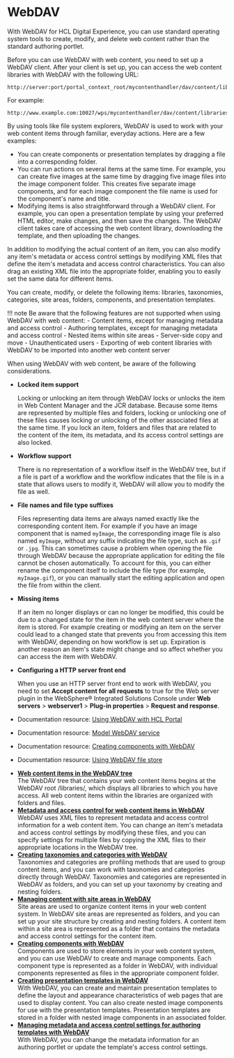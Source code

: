 # WebDAV

With WebDAV for HCL Digital Experience, you can use standard operating system tools to create, modify, and delete web content rather than the standard authoring portlet.

Before you can use WebDAV with web content, you need to set up a WebDAV client. After your client is set up, you can access the web content libraries with WebDAV with the following URL:

```
http://server:port/portal_context_root/mycontenthandler/dav/content/libraries/
```

For example:

```
http://www.example.com:10027/wps/mycontenthandler/dav/content/libraries/
```

By using tools like file system explorers, WebDAV is used to work with your web content items through familiar, everyday actions. Here are a few examples:

-   You can create components or presentation templates by dragging a file into a corresponding folder.
-   You can run actions on several items at the same time. For example, you can create five images at the same time by dragging five image files into the image component folder. This creates five separate image components, and for each image component the file name is used for the component's name and title.
-   Modifying items is also straightforward through a WebDAV client. For example, you can open a presentation template by using your preferred HTML editor, make changes, and then save the changes. The WebDAV client takes care of accessing the web content library, downloading the template, and then uploading the changes.

In addition to modifying the actual content of an item, you can also modify any item's metadata or access control settings by modifying XML files that define the item's metadata and access control characteristics. You can also drag an existing XML file into the appropriate folder, enabling you to easily set the same data for different items.

You can create, modify, or delete the following items: libraries, taxonomies, categories, site areas, folders, components, and presentation templates.

!!! note
    Be aware that the following features are not supported when using WebDAV with web content:
    -   Content items, except for managing metadata and access control
    -   Authoring templates, except for managing metadata and access control
    -   Nested items within site areas
    -   Server-side copy and move
    -   Unauthenticated users
    -   Exporting of web content libraries with WebDAV to be imported into another web content server

When using WebDAV with web content, be aware of the following considerations.

-   **Locked item support**

    Locking or unlocking an item through WebDAV locks or unlocks the item in Web Content Manager and the JCR database. Because some items are represented by multiple files and folders, locking or unlocking one of these files causes locking or unlocking of the other associated files at the same time. If you lock an item, folders and files that are related to the content of the item, its metadata, and its access control settings are also locked.

-   **Workflow support**

    There is no representation of a workflow itself in the WebDAV tree, but if a file is part of a workflow and the workflow indicates that the file is in a state that allows users to modify it, WebDAV will allow you to modify the file as well.

-   **File names and file type suffixes**

    Files representing data items are always named exactly like the corresponding content item. For example if you have an image component that is named `myImage`, the corresponding image file is also named `myImage`, without any suffix indicating the file type, such as `.gif` or `.jpg`. This can sometimes cause a problem when opening the file through WebDAV because the appropriate application for editing the file cannot be chosen automatically. To account for this, you can either rename the component itself to include the file type \(for example, `myImage.gif`\), or you can manually start the editing application and open the file from within the client.

-   **Missing items**

    If an item no longer displays or can no longer be modified, this could be due to a changed state for the item in the web content server where the item is stored. For example creating or modifying an item on the server could lead to a changed state that prevents you from accessing this item with WebDAV, depending on how workflow is set up. Expiration is another reason an item's state might change and so affect whether you can access the item with WebDAV.

-   **Configuring a HTTP server front end**

    When you use an HTTP server front end to work with WebDAV, you need to set **Accept content for all requests** to true for the Web server plugin in the WebSphere® Integrated Solutions Console under **Web servers** \> **webserver1** \> **Plug-in properties** \> **Request and response**.


-   Documentation resource: [Using WebDAV with HCL Portal](../webdav/administer_webdav/index.md)
-   Documentation resource: [Model WebDAV service](../../../deployment/manage/config_portal_behavior/service_config_properties/portal_svc_cfg/srvcfg_modelwebdav.md)
-   Documentation resource: [Creating components with WebDAV](../webdav/wcm_webdav_createcomp.md)
-   Documentation resource: [Using WebDAV file store](../webdav/administer_webdav/mash_webdav_store.md)

<!-- 
-   Documentation resource: [Using WebDAV to manage pages and site content](../webdav_static.md)
-   Documentation resource: [Using HCL Digital Experience File Sync](../../9.5/dxsync/DXSync.md) -->

-   **[Web content items in the WebDAV tree](wcm_webdav_tree.md)**  
The WebDAV tree that contains your web content items begins at the WebDAV root /libraries/, which displays all libraries to which you have access. All web content items within the libraries are organized with folders and files.
-   **[Metadata and access control for web content items in WebDAV](wcm_webdav_metadata.md)**  
WebDAV uses XML files to represent metadata and access control information for a web content item. You can change an item's metadata and access control settings by modifying these files, and you can specify settings for multiple files by copying the XML files to their appropriate locations in the WebDAV tree.
-   **[Creating taxonomies and categories with WebDAV](wcm_webdav_createtax.md)**  
Taxonomies and categories are profiling methods that are used to group content items, and you can work with taxonomies and categories directly through WebDAV. Taxonomies and categories are represented in WebDAV as folders, and you can set up your taxonomy by creating and nesting folders.
-   **[Managing content with site areas in WebDAV](wcm_webdav_createsite.md)**  
Site areas are used to organize content items in your web content system. In WebDAV site areas are represented as folders, and you can set up your site structure by creating and nesting folders. A content item within a site area is represented as a folder that contains the metadata and access control settings for the content item.
-   **[Creating components with WebDAV](wcm_webdav_createcomp.md)**  
Components are used to store elements in your web content system, and you can use WebDAV to create and manage components. Each component type is represented as a folder in WebDAV, with individual components represented as files in the appropriate component folder.
-   **[Creating presentation templates in WebDAV](wcm_webdav_prestemp.md)**  
With WebDAV, you can create and maintain presentation templates to define the layout and appearance characteristics of web pages that are used to display content. You can also create nested image components for use with the presentation templates. Presentation templates are stored in a folder with nested image components in an associated folder.
-   **[Managing metadata and access control settings for authoring templates with WebDAV](wcm_webdav_authtemp.md)**  
With WebDAV, you can change the metadata information for an authoring portlet or update the template's access control settings.


